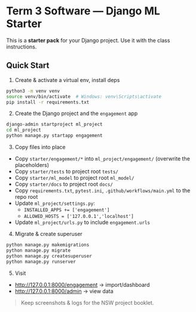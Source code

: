 # Term 3 Software — Django ML Starter

This is a **starter pack** for your Django project. Use it with the class instructions.

## Quick Start

1) Create & activate a virtual env, install deps
```bash
python3 -m venv venv
source venv/bin/activate  # Windows: venv\Scripts\activate
pip install -r requirements.txt
```

2) Create the Django project and the `engagement` app
```bash
django-admin startproject ml_project
cd ml_project
python manage.py startapp engagement
```

3) Copy files into place
- Copy `starter/engagement/*` into `ml_project/engagement/` (overwrite the placeholders)
- Copy `starter/tests` to project root `tests/`
- Copy `starter/ml_model` to project root `ml_model/`
- Copy `starter/docs` to project root `docs/`
- Copy `requirements.txt`, `pytest.ini`, `.github/workflows/main.yml` to the repo root
- Update `ml_project/settings.py`:
  - `INSTALLED_APPS += ['engagement']`
  - `ALLOWED_HOSTS = ['127.0.0.1','localhost']`
- Update `ml_project/urls.py` to include `engagement.urls`

4) Migrate & create superuser
```bash
python manage.py makemigrations
python manage.py migrate
python manage.py createsuperuser
python manage.py runserver
```

5) Visit
- http://127.0.0.1:8000/engagement → import/dashboard
- http://127.0.0.1:8000/admin → view data

> Keep screenshots & logs for the NSW project booklet.
